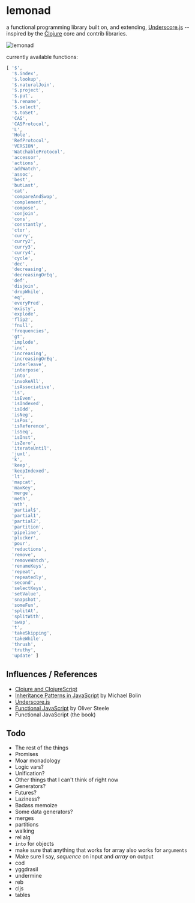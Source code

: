 lemonad
=======

a functional programming library built on, and extending, [Underscore.js](http://underscorejs.org) -- inspired by the [Clojure](http://www.clojure.org) core and contrib libraries.

![lemonad](https://raw.github.com/fogus/lemonad/master/docs/logo.png)

currently available functions:

```javascript
[ '$',
  '$.index',
  '$.lookup',
  '$.naturalJoin',
  '$.project',
  '$.put',
  '$.rename',
  '$.select',
  '$.toSet',
  'CAS',
  'CASProtocol',
  'L',
  'Hole',
  'RefProtocol',
  'VERSION',
  'WatchableProtocol',
  'accessor',
  'actions',
  'addWatch',
  'assoc',
  'best',
  'butLast',
  'cat',
  'compareAndSwap',
  'complement',
  'compose',
  'conjoin',
  'cons',
  'constantly',
  'ctor',
  'curry',
  'curry2',
  'curry3',
  'curry4',
  'cycle',
  'dec',
  'decreasing',
  'decreasingOrEq',
  'def',
  'disjoin',
  'dropWhile',
  'eq',
  'everyPred',
  'existy',
  'explode',
  'flip2',
  'fnull',
  'frequencies',
  'gt',
  'implode',
  'inc',
  'increasing',
  'increasingOrEq',
  'interleave',
  'interpose',
  'into',
  'invokeAll',
  'isAssociative',
  'is',
  'isEven',
  'isIndexed',
  'isOdd',
  'isNeg',
  'isPos',
  'isReference',
  'isSeq',
  'isInst',
  'isZero',
  'iterateUntil',
  'juxt',
  'k',
  'keep',
  'keepIndexed',
  'lt',
  'mapcat',
  'maxKey',
  'merge',
  'meth',
  'nth',
  'partial$',
  'partial1',
  'partial2',
  'partition',
  'pipeline',
  'plucker',
  'pour',
  'reductions',
  'remove',
  'removeWatch',
  'renameKeys',
  'repeat',
  'repeatedly',
  'second',
  'selectKeys',
  'setValue',
  'snapshot',
  'someFun',
  'splitAt',
  'splitWith',
  'swap',
  't',
  'takeSkipping',
  'takeWhile',
  'thrush',
  'truthy',
  'update' ]
```

Influences / References
-----------------------

* [Clojure and ClojureScript](http://www.clojuredocs.org)
* [Inheritance Patterns in JavaScript](http://bolinfest.com/javascript/inheritance.php) by Michael Bolin
* [Underscore.js](http://underscorejs.org/)
* [Functional JavaScript](http://osteele.com/sources/javascript/functional/) by Oliver Steele
* Functional JavaScript (the book)

Todo
-----

* The rest of the things
* Promises
* Moar monadology
* Logic vars?
* Unification?
* Other things that I can't think of right now
* Generators?
* Futures?
* Laziness?
* Badass memoize
* Some data generators?
* merges
* partitions
* walking
* rel alg
* `into` for objects
* make sure that anything that works for array also works for `arguments`
* Make sure I say, *sequence* on input and *array* on output
* cod
* yggdrasil
* undermine
* reb
* cljs
* tables
